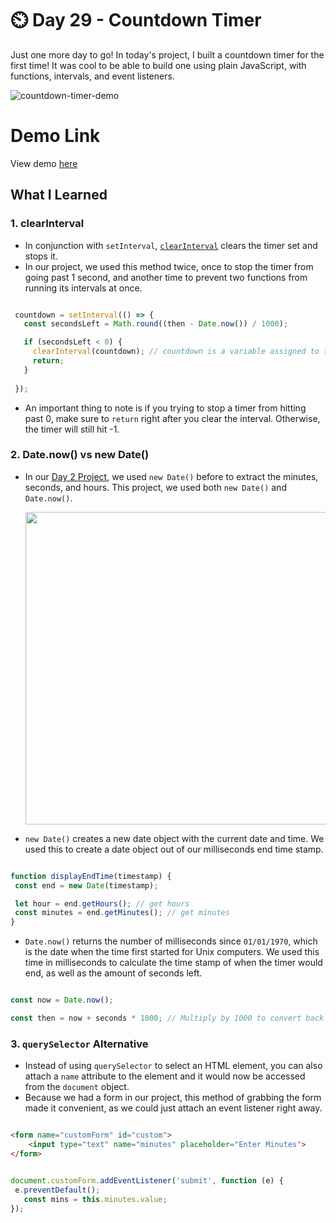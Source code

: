 # ⏲️ Day 29 - Countdown Timer

Just one more day to go! In today's project, I built a countdown timer for the first time! It was cool to be able to build one using plain JavaScript, with functions, intervals, and event listeners.


![countdown-timer-demo](https://i.ibb.co/grw04p6/Screen-Shot-2021-06-05-at-5-40-04-PM.png)

# Demo Link
View demo [here](https://sandaiiyahh.github.io/JavaScript30/29-Countdown%20Timer/index.html)

## What I Learned

### 1. clearInterval
 - In conjunction with `setInterval`, [`clearInterval`](https://www.w3schools.com/jsref/met_win_clearinterval.asp) clears the timer set and stops it.
 - In our project, we used this method twice, once to stop the timer from going past 1 second, and another time to prevent two functions from running its intervals at once. 
 
 ```javascript

  countdown = setInterval(() => {
    const secondsLeft = Math.round((then - Date.now()) / 1000);

    if (secondsLeft < 0) {
      clearInterval(countdown); // countdown is a variable assigned to the setInterval function
      return;
    }
    
  });

```

 - An important thing to note is if you trying to stop a timer from hitting past 0, make sure to `return` right after you clear the interval. Otherwise, the timer will still hit -1. 
 
 ### 2. Date.now() vs new Date()
  - In our [Day 2 Project](https://github.com/sandaiiyahh/JavaScript30/blob/main/02-JS%20and%20CSS%20Clock/README.md), we used `new Date()` before to extract the minutes, seconds, and hours. This project, we used both `new Date()` and `Date.now()`.
  
     <img src="https://i.ibb.co/WKqbtck/Screen-Shot-2021-06-05-at-6-30-02-PM.png" width="500" />
  - `new Date()` creates a new date object with the current date and time. We used this to create a date object out of our milliseconds end time stamp. 
   
 ```javascript
 
 function displayEndTime(timestamp) {
  const end = new Date(timestamp);

  let hour = end.getHours(); // get hours
  const minutes = end.getMinutes(); // get minutes
}


```

  - `Date.now()` returns the number of milliseconds since `01/01/1970`, which is the date when the time first started for Unix computers. We used this time in milliseconds to calculate the time stamp of when the timer would end, as well as the amount of seconds left.

  ```javascript
  
  const now = Date.now();

  const then = now + seconds * 1000; // Multiply by 1000 to convert back to milliseconds


```

 ### 3. `querySelector` Alternative
  - Instead of using `querySelector` to select an HTML element, you can also attach a `name` attribute to the element and it would now be accessed from the `document` object.
  - Because we had a form in our project, this method of grabbing the form made it convenient, as we could just attach an event listener right away. 
  
   ```HTML
  
   <form name="customForm" id="custom">
	   <input type="text" name="minutes" placeholder="Enter Minutes">
   </form>

   ```
    
   ```javascript
  
   document.customForm.addEventListener('submit', function (e) {
    e.preventDefault();
      const mins = this.minutes.value;
  });

   ```
 
 
 
